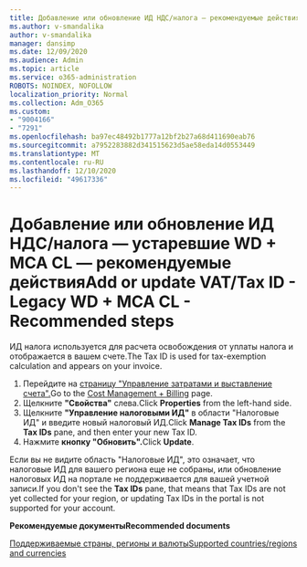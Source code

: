 ```yaml
---
title: Добавление или обновление ИД НДС/налога — рекомендуемые действия для устаревших WD + MCA CL
ms.author: v-smandalika
author: v-smandalika
manager: dansimp
ms.date: 12/09/2020
ms.audience: Admin
ms.topic: article
ms.service: o365-administration
ROBOTS: NOINDEX, NOFOLLOW
localization_priority: Normal
ms.collection: Adm_O365
ms.custom:
- "9004166"
- "7291"
ms.openlocfilehash: ba97ec48492b1777a12bf2b27a68d411690eab76
ms.sourcegitcommit: a7952283882d341515623d5ae58eda14d0553449
ms.translationtype: MT
ms.contentlocale: ru-RU
ms.lasthandoff: 12/10/2020
ms.locfileid: "49617336"
---
```

# <a name="add-or-update-vattax-id---legacy-wd--mca-cl---recommended-steps"></a><span data-ttu-id="3f1d5-102">Добавление или обновление ИД НДС/налога — устаревшие WD + MCA CL — рекомендуемые действия</span><span class="sxs-lookup"><span data-stu-id="3f1d5-102">Add or update VAT/Tax ID - Legacy WD + MCA CL - Recommended steps</span></span>

<span data-ttu-id="3f1d5-103">ИД налога используется для расчета освобождения от уплаты налога и отображается в вашем счете.</span><span class="sxs-lookup"><span data-stu-id="3f1d5-103">The Tax ID is used for tax-exemption calculation and appears on your invoice.</span></span>

1. <span data-ttu-id="3f1d5-104">Перейдите на [страницу "Управление затратами и выставление счета".](https://ms.portal.azure.com/#blade/Microsoft_Azure_GTM/ModernBillingMenuBlade/Overview)</span><span class="sxs-lookup"><span data-stu-id="3f1d5-104">Go to the [Cost Management + Billing](https://ms.portal.azure.com/#blade/Microsoft_Azure_GTM/ModernBillingMenuBlade/Overview) page.</span></span> 
2. <span data-ttu-id="3f1d5-105">Щелкните **"Свойства"** слева.</span><span class="sxs-lookup"><span data-stu-id="3f1d5-105">Click **Properties** from the left-hand side.</span></span> 
3. <span data-ttu-id="3f1d5-106">Щелкните  **"Управление налоговыми ИД"** в области "Налоговые ИД" и введите новый налоговый ИД.</span><span class="sxs-lookup"><span data-stu-id="3f1d5-106">Click **Manage Tax IDs** from the **Tax IDs** pane, and then enter your new Tax ID.</span></span>
4. <span data-ttu-id="3f1d5-107">Нажмите **кнопку "Обновить".**</span><span class="sxs-lookup"><span data-stu-id="3f1d5-107">Click **Update**.</span></span> 

<span data-ttu-id="3f1d5-108">Если вы не видите  область "Налоговые ИД", это означает, что налоговые ИД для вашего региона еще не собраны, или обновление налоговых ИД на портале не поддерживается для вашей учетной записи.</span><span class="sxs-lookup"><span data-stu-id="3f1d5-108">If you don't see the **Tax IDs** pane, that means that Tax IDs are not yet collected for your region, or updating Tax IDs in the portal is not supported for your account.</span></span>

<span data-ttu-id="3f1d5-109">**Рекомендуемые документы**</span><span class="sxs-lookup"><span data-stu-id="3f1d5-109">**Recommended documents**</span></span>

[<span data-ttu-id="3f1d5-110">Поддерживаемые страны, регионы и валюты</span><span class="sxs-lookup"><span data-stu-id="3f1d5-110">Supported countries/regions and currencies</span></span>](https://azure.microsoft.com/pricing/faq/)

